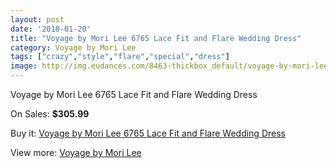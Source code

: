 ```yaml
---
layout: post
date: '2018-01-20'
title: "Voyage by Mori Lee 6765 Lace Fit and Flare Wedding Dress"
category: Voyage by Mori Lee
tags: ["crazy","style","flare","special","dress"]
image: http://img.eudances.com/8463-thickbox_default/voyage-by-mori-lee-6765-lace-fit-and-flare-wedding-dress.jpg
---
```

Voyage by Mori Lee 6765 Lace Fit and Flare Wedding Dress

On Sales: **$305.99**
<a href="https://www.eudances.com/en/voyage-by-mori-lee/2891-voyage-by-mori-lee-6765-lace-fit-and-flare-wedding-dress.html"><amp-img layout="responsive" width="600" height="600" src="//img.eudances.com/8463-thickbox_default/voyage-by-mori-lee-6765-lace-fit-and-flare-wedding-dress.jpg" alt="Voyage by Mori Lee 6765 Lace Fit and Flare Wedding Dress 0" /></a>
<a href="https://www.eudances.com/en/voyage-by-mori-lee/2891-voyage-by-mori-lee-6765-lace-fit-and-flare-wedding-dress.html"><amp-img layout="responsive" width="600" height="600" src="//img.eudances.com/8468-thickbox_default/voyage-by-mori-lee-6765-lace-fit-and-flare-wedding-dress.jpg" alt="Voyage by Mori Lee 6765 Lace Fit and Flare Wedding Dress 1" /></a>
<a href="https://www.eudances.com/en/voyage-by-mori-lee/2891-voyage-by-mori-lee-6765-lace-fit-and-flare-wedding-dress.html"><amp-img layout="responsive" width="600" height="600" src="//img.eudances.com/8467-thickbox_default/voyage-by-mori-lee-6765-lace-fit-and-flare-wedding-dress.jpg" alt="Voyage by Mori Lee 6765 Lace Fit and Flare Wedding Dress 2" /></a>
<a href="https://www.eudances.com/en/voyage-by-mori-lee/2891-voyage-by-mori-lee-6765-lace-fit-and-flare-wedding-dress.html"><amp-img layout="responsive" width="600" height="600" src="//img.eudances.com/8466-thickbox_default/voyage-by-mori-lee-6765-lace-fit-and-flare-wedding-dress.jpg" alt="Voyage by Mori Lee 6765 Lace Fit and Flare Wedding Dress 3" /></a>
<a href="https://www.eudances.com/en/voyage-by-mori-lee/2891-voyage-by-mori-lee-6765-lace-fit-and-flare-wedding-dress.html"><amp-img layout="responsive" width="600" height="600" src="//img.eudances.com/8465-thickbox_default/voyage-by-mori-lee-6765-lace-fit-and-flare-wedding-dress.jpg" alt="Voyage by Mori Lee 6765 Lace Fit and Flare Wedding Dress 4" /></a>
<a href="https://www.eudances.com/en/voyage-by-mori-lee/2891-voyage-by-mori-lee-6765-lace-fit-and-flare-wedding-dress.html"><amp-img layout="responsive" width="600" height="600" src="//img.eudances.com/8464-thickbox_default/voyage-by-mori-lee-6765-lace-fit-and-flare-wedding-dress.jpg" alt="Voyage by Mori Lee 6765 Lace Fit and Flare Wedding Dress 5" /></a>

Buy it: [Voyage by Mori Lee 6765 Lace Fit and Flare Wedding Dress](https://www.eudances.com/en/voyage-by-mori-lee/2891-voyage-by-mori-lee-6765-lace-fit-and-flare-wedding-dress.html "Voyage by Mori Lee 6765 Lace Fit and Flare Wedding Dress")

View more: [Voyage by Mori Lee](https://www.eudances.com/en/47-voyage-by-mori-lee "Voyage by Mori Lee")